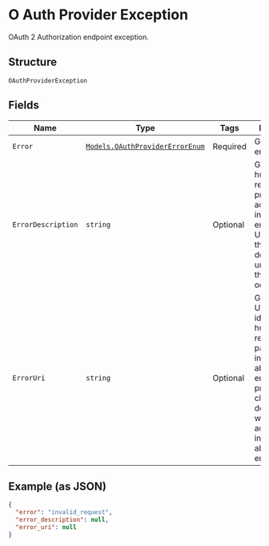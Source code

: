 
# O Auth Provider Exception

OAuth 2 Authorization endpoint exception.

## Structure

`OAuthProviderException`

## Fields

| Name | Type | Tags | Description |
|  --- | --- | --- | --- |
| `Error` | [`Models.OAuthProviderErrorEnum`](../../doc/models/o-auth-provider-error-enum.md) | Required | Gets or sets error code. |
| `ErrorDescription` | `string` | Optional | Gets or sets human-readable text providing additional information on error.<br>Used to assist the client developer in understanding the error that occurred. |
| `ErrorUri` | `string` | Optional | Gets or sets a URI identifying a human-readable web page with information about the error, used to provide the client developer with additional information about the error. |

## Example (as JSON)

```json
{
  "error": "invalid_request",
  "error_description": null,
  "error_uri": null
}
```

